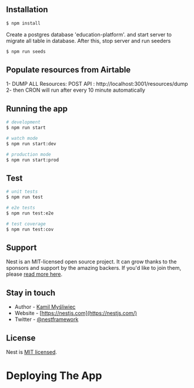 
## Installation

```bash
$ npm install
```

Create a postgres database 'education-platform'. and start server to migrate all table in database.
After this, stop server and run seeders

```bash
$ npm run seeds
```

## Populate resources from Airtable
1- DUMP ALL Resources: POST API : http://localhost:3001/resources/dump
2- then CRON will run after every 10 minute automatically


## Running the app

```bash
# development
$ npm run start

# watch mode
$ npm run start:dev

# production mode
$ npm run start:prod
```

## Test

```bash
# unit tests
$ npm run test

# e2e tests
$ npm run test:e2e

# test coverage
$ npm run test:cov
```

## Support

Nest is an MIT-licensed open source project. It can grow thanks to the sponsors and support by the amazing backers. If you'd like to join them, please [read more here](https://docs.nestjs.com/support).

## Stay in touch

- Author - [Kamil Myśliwiec](https://kamilmysliwiec.com)
- Website - [https://nestjs.com](https://nestjs.com/)
- Twitter - [@nestframework](https://twitter.com/nestframework)

## License

Nest is [MIT licensed](LICENSE).


# Deploying The App 